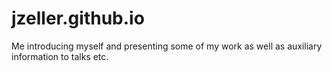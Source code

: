 # jzeller.github.io

Me introducing myself and presenting some of my work as well as auxiliary information to talks etc.
